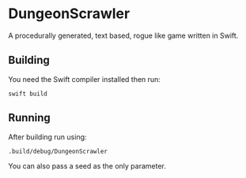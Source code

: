 # DungeonScrawler

A procedurally generated, text based, rogue like game written in Swift.

## Building

You need the Swift compiler installed then run:

`swift build`

## Running

After building run using:

`.build/debug/DungeonScrawler`

You can also pass a seed as the only parameter.

